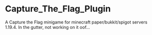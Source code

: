 # Capture_The_Flag_Plugin
A Capture the Flag minigame for minecraft paper/bukkit/spigot servers 1.19.4. 
In the gutter, not working on it oof...

